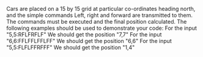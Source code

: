 
Cars are placed on a 15 by 15 grid at particular co-ordinates heading north,
and the simple commands Left, right and forward are transmitted to them. The
commands must be executed and the final position calculated. The following
examples should be used to demonstrate your code: For the input
"5,5:RFLFRFLF" We should get the position "7,7" For the input
"6,6:FFLFFLFFLFF" We should get the position "6,6" For the input
"5,5:FLFLFFRFFF" We should get the position "1,4"
